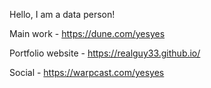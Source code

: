 Hello, I am a data person!

Main work - https://dune.com/yesyes

Portfolio website - https://realguy33.github.io/

Social - https://warpcast.com/yesyes


<!---
realguy33/realguy33 is a ✨ special ✨ repository because its `README.md` (this file) appears on your GitHub profile.
You can click the Preview link to take a look at your changes.
--->
